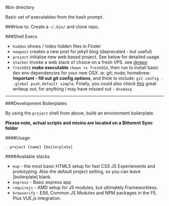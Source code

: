 #bin directory

Basic set of executables from the bash prompt.

###How to:
Create a `~/.bin/` and clone repo.

###Shell Execs

* `hidden` shows / hides hidden files in Finder
* `newpost` creates a new post for jekyll blog (deprecated - but useful)
* `project` initialise new web based project. See below for detailed usage.
* `stacker` Invoke a web stack of choice on a fresh VPS. see [@repo](https://github.com/vonKristoff/stacks)
* `freshOSX` __make executable__ `chown +x freshOSX`, then run to install basic dev env dependencies for your new OSX. ie: git; node; homebrew. **!mportant - fill out git config options**, and think to include: `git config --global push.default simple`. Finally, you could also check [this](http://mallinson.ca/osx-web-development/) great writeup out, for anything I may have missed out - `dnsmasq`

---

###Development Boilerplates

By using the `project` shell from above, build an environment boilerplate.

**Please note, actual scripts and mixins are located on a Bittorent Sync folder**

####Usage

	. project [name] [boilerplate]
	
####Available stacks

*	`exp` - the most basic HTML5 setup for fast CSS JS Experiements and prototyping. Also the default project setting, so you can leave [boilerplate] blank.
*	`express` - Basic express app
*	`requirejs` - AMD setup for JS modules, but ultimately Frameworkless.
*	`browserify` - ES6, Common JS Modules and NPM packages in the FE. Plus VUE.js integration.